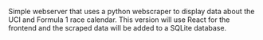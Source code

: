 Simple webserver that uses a python webscraper to display data about the UCI and Formula 1 race calendar.
This version will use React for the frontend and the scraped data will be added to a SQLite database.